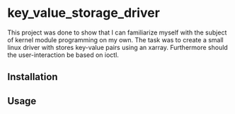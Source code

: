 # key_value_storage_driver

This project was done to show that I can familiarize myself with the subject of kernel module programming on my own.
The task was to create a small linux driver with stores key-value pairs using an xarray. Furthermore should the user-interaction be based on ioctl.

## Installation

## Usage
